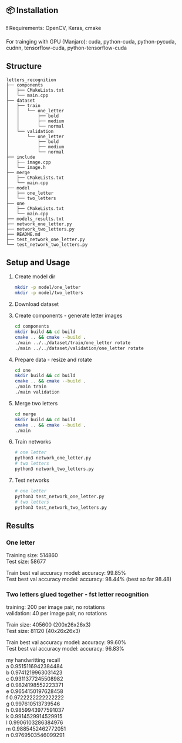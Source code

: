 ## :package: Installation
:exclamation: Requirements: OpenCV, Keras, cmake

For trainging with GPU (Manjaro): cuda, python-cuda, python-pycuda, cudnn, tensorflow-cuda, python-tensorflow-cuda

## Structure

```
letters_recognition  
├── components  
│   ├── CMakeLists.txt  
│   └── main.cpp  
├── dataset  
│   ├── train  
│   │   └── one_letter  
│   │       ├── bold  
│   │       ├── medium  
│   │       └── normal  
│   └── validation  
│       └── one_letter  
│           ├── bold  
│           ├── medium  
│           └── normal  
├── include  
│   ├── image.cpp  
│   └── image.h   
├── merge  
│   ├── CMakeLists.txt  
│   └── main.cpp  
├── model   
│   ├── one_letter  
│   └── two_letters  
├── one   
│   ├── CMakeLists.txt  
│   └── main.cpp  
├── models_results.txt  
├── network_one_letter.py      
├── network_two_letters.py     
├── README.md   
├── test_network_one_letter.py  
└── test_network_two_letters.py  

```

## Setup and Usage

1. Create model dir
    ```sh
    mkdir -p model/one_letter
    mkdir -p model/two_letters

    ```
2. Download dataset

3. Create components - generate letter images
    ```sh
    cd components 
    mkdir build && cd build
    cmake .. && cmake --build .
    ./main ../../dataset/train/one_letter rotate  
    ./main ../../dataset/validation/one_letter rotate  

    ```

4. Prepare data - resize and rotate
    ```sh
    cd one 
    mkdir build && cd build
    cmake .. && cmake --build .
    ./main train
    ./main validation

    ```

5. Merge two letters
    ```sh
    cd merge 
    mkdir build && cd build
    cmake .. && cmake --build .
    ./main

    ```

6. Train networks
    ```sh
    # one letter
    python3 network_one_letter.py 
    # two letters
    python3 network_two_letters.py 

    ```

7. Test networks
    ```sh
    # one letter
    python3 test_network_one_letter.py
    # two letters
    python3 test_network_two_letters.py 

    ```

## Results

### One letter

Training size: 514860  
Test size: 58677  

Train best val accuracy model: accuracy: 99.85%  
Test best val accuracy model: accuracy: 98.44% (best so far 98.48)  

### Two letters glued together - fst letter recognition  

training: 200 per image pair, no rotations  
validation: 40 per image pair, no rotations  

Train size: 405600 (200x26x26x3)  
Test size: 81120 (40x26x26x3)  

Train best val accuracy model: accuracy: 99.60%  
Test best val accuracy model: accuracy: 96.83%  

my handwritting recall   
a 0.9515116942384484  
b 0.9741219963031423  
c 0.9311377245508982  
d 0.9824198552223371  
e 0.9654150197628458  
f 0.9722222222222222  
g 0.997610513739546   
h 0.9859943977591037  
k 0.9914529914529915  
l 0.9906103286384976  
m 0.9885452462772051  
n 0.9769503546099291  
